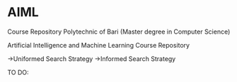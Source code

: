 # AIML

Course Repository Polytechnic of Bari (Master degree in Computer Science)

Artificial Intelligence and Machine Learning Course Repository

->Uniformed Search Strategy
->Informed Search Strategy



TO DO:
